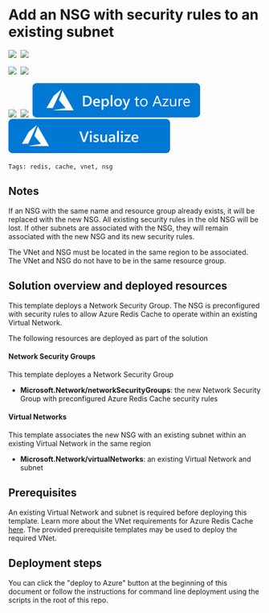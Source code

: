 # Add an NSG with security rules to an existing subnet

<IMG SRC="https://azurequickstartsservice.blob.core.windows.net/badges/201-redis-vnet-nsg/PublicLastTestDate.svg" />&nbsp;
<IMG SRC="https://azurequickstartsservice.blob.core.windows.net/badges/201-redis-vnet-nsg/PublicDeployment.svg" />&nbsp;

<IMG SRC="https://azurequickstartsservice.blob.core.windows.net/badges/201-redis-vnet-nsg/FairfaxLastTestDate.svg" />&nbsp;
<IMG SRC="https://azurequickstartsservice.blob.core.windows.net/badges/201-redis-vnet-nsg/FairfaxDeployment.svg" />&nbsp;

<IMG SRC="https://azurequickstartsservice.blob.core.windows.net/badges/201-redis-vnet-nsg/BestPracticeResult.svg" />&nbsp;
<IMG SRC="https://azurequickstartsservice.blob.core.windows.net/badges/201-redis-vnet-nsg/CredScanResult.svg" />&nbsp;
<a href="https://portal.azure.com/#create/Microsoft.Template/uri/https%3A%2F%2Fraw.githubusercontent.com%2FAzure%2Fazure-quickstart-templates%2Fmaster%2F201-redis-vnet-nsg%2Fazuredeploy.json" target="_blank">
<img src="https://raw.githubusercontent.com/Azure/azure-quickstart-templates/master/1-CONTRIBUTION-GUIDE/images/deploytoazure.svg?sanitize=true"/>
</a>
<a href="http://armviz.io/#/?load=https%3A%2F%2Fraw.githubusercontent.com%2FAzure%2Fazure-quickstart-templates%2Fmaster%2F201-redis-vnet-nsg%2Fazuredeploy.json" target="_blank">
<img src="https://raw.githubusercontent.com/Azure/azure-quickstart-templates/master/1-CONTRIBUTION-GUIDE/images/visualizebutton.svg?sanitize=true"/>
</a>

`Tags: redis, cache, vnet, nsg`

## Notes
If an NSG with the same name and resource group already exists, it will be replaced with the new NSG. All existing security rules in the old NSG will be lost. If other subnets are associated with the NSG, they will remain associated with the new NSG and its new security rules.

The VNet and NSG must be located in the same region to be associated. The VNet and NSG do not have to be in the same resource group.

## Solution overview and deployed resources
This template deploys a Network Security Group. The NSG is preconfigured with security rules to allow Azure Redis Cache to operate within an existing Virtual Network.

The following resources are deployed as part of the solution

#### Network Security Groups
This template deployes a Network Security Group

+ **Microsoft.Network/networkSecurityGroups**: the new Network Security Group with preconfigured Azure Redis Cache security rules

#### Virtual Networks
This template associates the new NSG with an existing subnet within an existing Virtual Network in the same region

+ **Microsoft.Network/virtualNetworks**: an existing Virtual Network and subnet

## Prerequisites
An existing Virtual Network and subnet is required before deploying this template. Learn more about the VNet requirements for Azure Redis Cache [here](https://docs.microsoft.com/en-us/azure/redis-cache/cache-how-to-premium-vnet). The provided prerequisite templates may be used to deploy the required VNet.

## Deployment steps
You can click the "deploy to Azure" button at the beginning of this document or follow the instructions for command line deployment using the scripts in the root of this repo.

